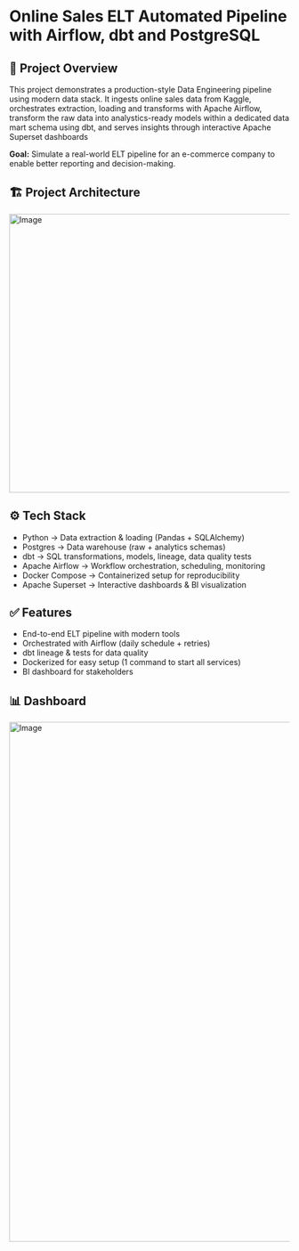 # Online Sales ELT Automated Pipeline with Airflow, dbt and PostgreSQL
## 📌 Project Overview
This project demonstrates a production-style Data Engineering pipeline using modern data stack.
It ingests online sales data from Kaggle, orchestrates extraction, loading and transforms with Apache Airflow, transform 
the raw data into analystics-ready models within a dedicated data mart schema using dbt, and serves insights through interactive Apache Superset dashboards

**Goal:** Simulate a real-world ELT pipeline for an e-commerce company to enable better reporting and decision-making.

## 🏗️ Project Architecture
<img width="773" height="501" alt="Image" src="https://github.com/user-attachments/assets/1063f540-359b-405f-8fae-d23781ffba1a" />

## ⚙️ Tech Stack
- Python → Data extraction & loading (Pandas + SQLAlchemy)
- Postgres → Data warehouse (raw + analytics schemas)
- dbt → SQL transformations, models, lineage, data quality tests
- Apache Airflow → Workflow orchestration, scheduling, monitoring
- Docker Compose → Containerized setup for reproducibility
- Apache Superset → Interactive dashboards & BI visualization

## ✅ Features
- End-to-end ELT pipeline with modern tools
- Orchestrated with Airflow (daily schedule + retries)
- dbt lineage & tests for data quality
- Dockerized for easy setup (1 command to start all services)
- BI dashboard for stakeholders

## 📊 Dashboard
<img width="1892" height="934" alt="Image" src="https://github.com/user-attachments/assets/b5e7c19d-fa23-4412-b416-6c672d6aa2ae" />
